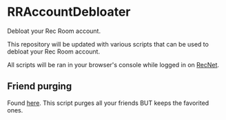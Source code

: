 # RRAccountDebloater
Debloat your Rec Room account.

This repository will be updated with various scripts that can be used to debloat your Rec Room account.

All scripts will be ran in your browser's console while logged in on [RecNet](https://rec.net).

## Friend purging
Found [here](https://github.com/Jegarde/RRAccountDebloater/blob/main/friend_purge.js).
This script purges all your friends BUT keeps the favorited ones.
